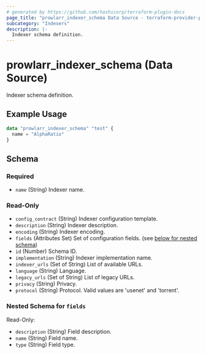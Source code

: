```yaml
---
# generated by https://github.com/hashicorp/terraform-plugin-docs
page_title: "prowlarr_indexer_schema Data Source - terraform-provider-prowlarr"
subcategory: "Indexers"
description: |-
  Indexer schema definition.
---
```


# prowlarr_indexer_schema (Data Source)

<!-- subcategory:Indexers -->
Indexer schema definition.

## Example Usage

```terraform
data "prowlarr_indexer_schema" "test" {
  name = "AlphaRatio"
}
```

<!-- schema generated by tfplugindocs -->
## Schema

### Required

- `name` (String) Indexer name.

### Read-Only

- `config_contract` (String) Indexer configuration template.
- `description` (String) Indexer description.
- `encoding` (String) Indexer encoding.
- `fields` (Attributes Set) Set of configuration fields. (see [below for nested schema](#nestedatt--fields))
- `id` (Number) Schema ID.
- `implementation` (String) Indexer implementation name.
- `indexer_urls` (Set of String) List of available URLs.
- `language` (String) Language.
- `legacy_urls` (Set of String) List of legacy URLs.
- `privacy` (String) Privacy.
- `protocol` (String) Protocol. Valid values are 'usenet' and 'torrent'.

<a id="nestedatt--fields"></a>
### Nested Schema for `fields`

Read-Only:

- `description` (String) Field description.
- `name` (String) Field name.
- `type` (String) Field type.

